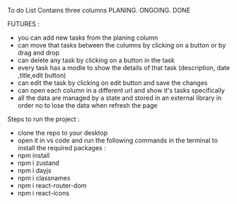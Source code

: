 To do List 
Contains three columns 
PLANING.  ONGOING. DONE 

FUTURES :
- you can add new tasks from the planing column 
- can move that tasks between the columns by clicking on a button or by drag and drop 
- can delete any task by clicking on a button in the task 
- every task has a modle to show the details of that task (description, date ,title,edit button)
- can edit the task by clicking on edit button and save the changes  
- can open each column in a different url and show it's tasks specifically 
- all the data are managed by a state and stored in an external library in order no to lose the data when refresh the page

Steps to run the project :
- clone the repo to your desktop 
- open it in vs code and run the following commands in the terminal to install the required packages :
- npm install
- npm i zustand 
- npm i dayjs
- npm i classnames
- npm i react-router-dom
- npm i react-icons
